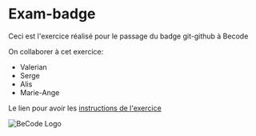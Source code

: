 # Exam-badge

Ceci est l'exercice réalisé pour le passage du badge git-github à Becode

On collaborer à cet exercice:

* Valerian
* Serge
* Alis
* Marie-Ange

Le lien pour avoir les [instructions de l'exercice](https://github.com/becodeorg/badge-git-terminal-markdown)

![BeCode Logo](http://www.becode.org/partners/images/SmallLogo.png)
